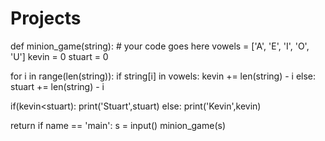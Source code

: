 # Projects
def minion_game(string): # your code goes here vowels = ['A', 'E', 'I', 'O', 'U'] kevin = 0 stuart = 0

for i in range(len(string)):
    if string[i] in vowels:
        kevin += len(string) - i
    else:
        stuart += len(string) - i

if(kevin<stuart):
    print('Stuart',stuart)
else:
    print('Kevin',kevin)

return
if name == 'main': s = input() minion_game(s)
